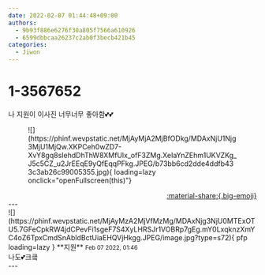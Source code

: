 ```yaml
---
date: 2022-02-07 01:44:48+09:00
authors:
  - 9b93f886e6276f30a805f7566a610926
  - 6599dbbcaa26237c2ab0f3becb421b45
categories:
  - Jiwon
---
```


# 1-3567652

<div class="post-container" markdown="1">
<div class="content-container md-sidebar__scrollwrap" markdown="1">

나 지원이 이사진 너무너무 좋아함💕💕
<figure markdown="1">
![](https://phinf.wevpstatic.net/MjAyMjA2MjBfODkg/MDAxNjU1Njg3MjU1MjQw.XKPCeh0wZD7-XvY8gq8sIehdDhThW8XMfUlx_ofF3ZMg.XeIaYnZEhm1UKVZKg_J5c5CZ_u2JrEEqE9yQfEqqPFkg.JPEG/b73bb6cd2dde4ddfb433c3ab26c99005355.jpg){ loading=lazy onclick="openFullscreen(this)"}
</figure>


</div>
</div>

<div style="text-align: right;" markdown="1">
<a href="https://weverse.io/fromis9/fanpost/1-3567652" style="text-align: right;">:material-share:{.big-emoji}</a>
</div>
---

<div class="comments-container md-sidebar__scrollwrap" markdown="1">
<div class="comment" markdown="1">
<div class='id-container' markdown="1">
![](https://phinf.wevpstatic.net/MjAyMzA2MjVfMzMg/MDAxNjg3NjU0MTExOTU5.7GFeCpkRW4jdCPevFi1sgeF7S4XyLHRSJr1VOBRp7gEg.mY0LxqknzXmYC4oZ6TpxCmdSnAbldBctUiaEHQVjHkgg.JPEG/image.jpg?type=s72){ pfp loading=lazy }
**<span class="artist">지원</span>** <small>Feb 07 2022, 01:46</small><br>
</div>
<div class='comment-body' markdown="1">
나도💕크킄
</div>
</div>
</div>
---
